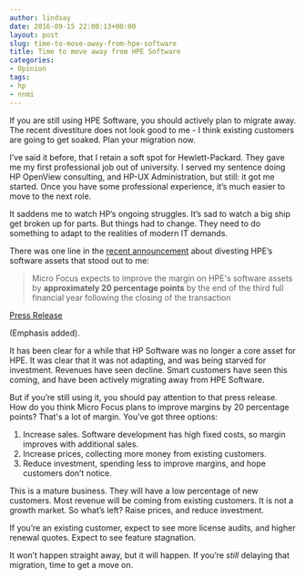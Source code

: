 ```yaml
---
author: lindsay
date: 2016-09-15 22:00:13+00:00
layout: post
slug: time-to-move-away-from-hpe-software
title: Time to move away from HPE Software
categories:
- Opinion
tags:
- hp
- nnmi
---
```


If you are still using HPE Software, you should actively plan to migrate away. The recent divestiture does not look good to me - I think existing customers are going to get soaked. Plan your migration now.

I’ve said it before, that I retain a soft spot for Hewlett-Packard. They gave me my first professional job out of university. I served my sentence doing HP OpenView consulting, and HP-UX Administration, but still: it got me started. Once you have some professional experience, it’s much easier to move to the next role.

It saddens me to watch HP’s ongoing struggles. It’s sad to watch a big ship get broken up for parts. But things had to change. They need to do something to adapt to the realities of modern IT demands.

There was one line in the [recent announcement](https://www.hpe.com/us/en/newsroom/news-archive/press-release/2016/09/1276021-hpe-accelerates-strategy-with-spin-off-and-merger-of-non-core-software-assets-with-micro-focus.html) about divesting HPE’s software assets that stood out to me:

> Micro Focus expects to improve the margin on HPE's software assets by **approximately 20 percentage points** by the end of the third full financial year following the closing of the transaction

[Press Release](https://www.hpe.com/us/en/newsroom/news-archive/press-release/2016/09/1276021-hpe-accelerates-strategy-with-spin-off-and-merger-of-non-core-software-assets-with-micro-focus.html)

(Emphasis added).

It has been clear for a while that HP Software was no longer a core asset for HPE. It was clear that it was not adapting, and was being starved for investment. Revenues have seen decline. Smart customers have seen this coming, and have been actively migrating away from HPE Software.

But if you’re still using it, you should pay attention to that press release. How do you think Micro Focus plans to improve margins by 20 percentage points? That's a lot of margin. You’ve got three options:

1. Increase sales. Software development has high fixed costs, so margin improves with additional sales.
2. Increase prices, collecting more money from existing customers.
3. Reduce investment, spending less to improve margins, and hope customers don’t notice.

This is a mature business. They will have a low percentage of new customers. Most revenue will be coming from existing customers. It is not a growth market. So what’s left? Raise prices, and reduce investment.

If you’re an existing customer, expect to see more license audits, and higher renewal quotes. Expect to see feature stagnation.

It won’t happen straight away, but it will happen. If you’re _still_ delaying that migration, time to get a move on.
